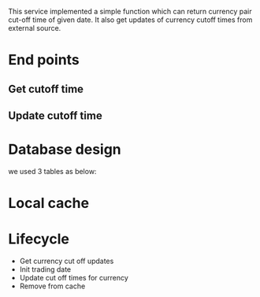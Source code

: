 This service implemented a simple function which can return currency pair cut-off time of given date.
It also get updates of currency cutoff times from external source.

# End points

## Get cutoff time

## Update cutoff time

# Database design

we used 3 tables as below:

# Local cache

# Lifecycle

* Get currency cut off updates
* Init trading date
* Update cut off times for currency
* Remove from cache